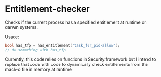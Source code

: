 # Entitlement-checker
Checks if the current process has a specified entitlement at runtime on darwin systems.

Usage:

```c
bool has_tfp = has_entitlement("task_for_pid-allow");
// do something with has_tfp
```

Currently, this code relies on functions in Security.framework but I intend to replace that code with 
code to dynamically check entitlements from the mach-o file in memory at runtime
